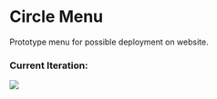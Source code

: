 # Circle Menu
Prototype menu for possible deployment on website.

### Current Iteration:
[![](https://i.gyazo.com/cf67803d9a494c9fea8bab994fb657cd.gif)](https://gyazo.com/cf67803d9a494c9fea8bab994fb657cd)
